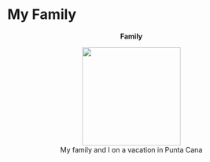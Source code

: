 # My Family
<p align = "center"> 
  <b> Family </b>
</p>

<p align = "center" > 
<img width = "200" height = "200" src="family.jpg"><br>
  My family and I on a vacation in Punta Cana
</p>
